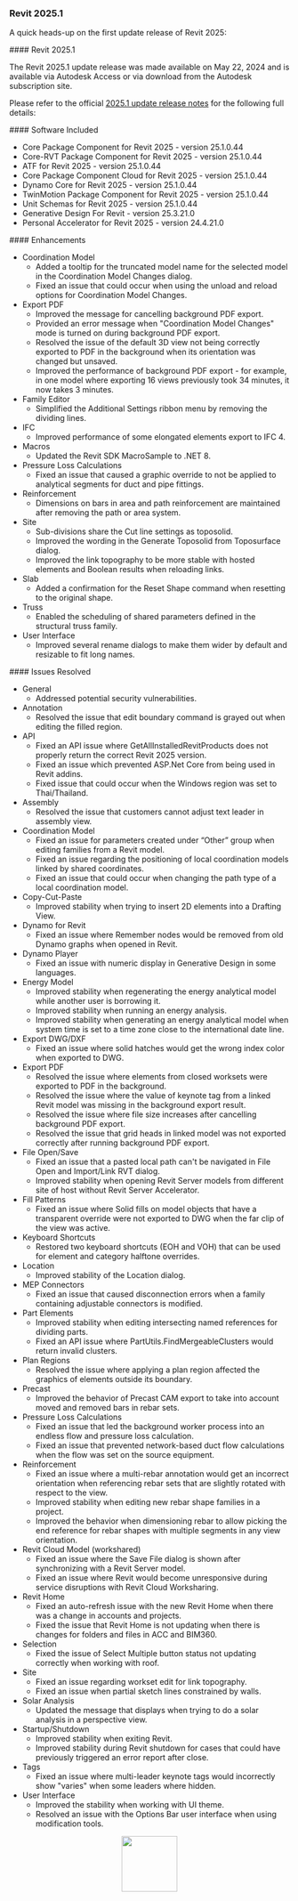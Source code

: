 <head>
<meta http-equiv="Content-Type" content="text/html; charset=utf-8">
<link rel="stylesheet" type="text/css" href="bc.css">
<!-- https://highlightjs.org/#usage
<link rel="stylesheet" href="https://cdnjs.cloudflare.com/ajax/libs/highlight.js/11.9.0/styles/default.min.css">
<script src="https://cdnjs.cloudflare.com/ajax/libs/highlight.js/11.9.0/highlight.min.js"></script>
<script>hljs.highlightAll();</script>
-->

<!-- https://prismjs.com -->
<link href="https://cdn.jsdelivr.net/npm/prismjs@1.29.0/themes/prism.min.css" rel="stylesheet" />
<script src="https://cdn.jsdelivr.net/npm/prismjs@1.29.0/components/prism-core.min.js"></script>
<script src="https://cdn.jsdelivr.net/npm/prismjs@1.29.0/plugins/autoloader/prism-autoloader.min.js"></script>
<style> code[class*=language-], pre[class*=language-] { font-size : 90%; } </style>
</head>

<!---


twitter:

 in the @AutodeskRevit #RevitAPI #BIM @DynamoBIM

&ndash; ...

linkedin:

#BIM #DynamoBIM #AutodeskAPS #Revit #API #IFC #SDK #Autodesk #AEC #adsk

the [Revit API discussion forum](http://forums.autodesk.com/t5/revit-api-forum/bd-p/160) thread

<center>
<img src="img/" alt="" title="" width="600"/>
<p style="font-size: 80%; font-style:italic"></p>
</center>

-->

### Revit 2025.1

A quick heads-up on the first update release of Revit 2025:


####<a name="2"></a> Revit 2025.1

The Revit 2025.1 update release was made available on May 22, 2024 and is available via Autodesk Access or via download from the Autodesk subscription site.

Please refer to
the official [2025.1 update release notes](https://help.autodesk.com/view/RVT/2025/ENU/?guid=RevitReleaseNotes_2025updates_2025_1_html) for
the following full details:

####<a name="2.1"></a> Software Included

- Core Package Component for Revit 2025 - version 25.1.0.44
- Core-RVT Package Component for Revit 2025 - version 25.1.0.44
- ATF for Revit 2025 - version 25.1.0.44
- Core Package Component Cloud for Revit 2025 - version 25.1.0.44
- Dynamo Core for Revit 2025 - version 25.1.0.44
- TwinMotion Package Component for Revit 2025 - version 25.1.0.44
- Unit Schemas for Revit 2025 - version 25.1.0.44
- Generative Design For Revit - version 25.3.21.0
- Personal Accelerator for Revit 2025 - version 24.4.21.0

####<a name="2.2"></a> Enhancements

- Coordination Model
    - Added a tooltip for the truncated model name for the selected model in the Coordination Model Changes dialog.
    - Fixed an issue that could occur when using the unload and reload options for Coordination Model Changes.
- Export PDF
    - Improved the message for cancelling background PDF export.
    - Provided an error message when "Coordination Model Changes" mode is turned on during background PDF export.
    - Resolved the issue of the default 3D view not being correctly exported to PDF in the background when its orientation was changed but unsaved.
    - Improved the performance of background PDF export - for example, in one model where exporting 16 views previously took 34 minutes, it now takes 3 minutes.
- Family Editor
    - Simplified the Additional Settings ribbon menu by removing the dividing lines.
- IFC
    - Improved performance of some elongated elements export to IFC 4.
- Macros
    - Updated the Revit SDK MacroSample to .NET 8.
- Pressure Loss Calculations
    - Fixed an issue that caused a graphic override to not be applied to analytical segments for duct and pipe fittings.
- Reinforcement
    - Dimensions on bars in area and path reinforcement are maintained after removing the path or area system.
- Site
    - Sub-divisions share the Cut line settings as toposolid.
    - Improved the wording in the Generate Toposolid from Toposurface dialog.
    - Improved the link topography to be more stable with hosted elements and Boolean results when reloading links.
- Slab
    - Added a confirmation for the Reset Shape command when resetting to the original shape.
- Truss
    - Enabled the scheduling of shared parameters defined in the structural truss family.
- User Interface
    - Improved several rename dialogs to make them wider by default and resizable to fit long names.

####<a name="2.3"></a> Issues Resolved

- General
    - Addressed potential security vulnerabilities.
- Annotation
    - Resolved the issue that edit boundary command is grayed out when editing the filled region.
- API
    - Fixed an API issue where GetAllInstalledRevitProducts does not properly return the correct Revit 2025 version.
    - Fixed an issue which prevented ASP.Net Core from being used in Revit addins.
    - Fixed issue that could occur when the Windows region was set to Thai/Thailand.
- Assembly
    - Resolved the issue that customers cannot adjust text leader in assembly view.
- Coordination Model
    - Fixed an issue for parameters created under “Other” group when editing families from a Revit model.
    - Fixed an issue regarding the positioning of local coordination models linked by shared coordinates.
    - Fixed an issue that could occur when changing the path type of a local coordination model.
- Copy-Cut-Paste
    - Improved stability when trying to insert 2D elements into a Drafting View.
- Dynamo for Revit
    - Fixed an issue where Remember nodes would be removed from old Dynamo graphs when opened in Revit.
- Dynamo Player
    - Fixed an issue with numeric display in Generative Design in some languages.
- Energy Model
    - Improved stability when regenerating the energy analytical model while another user is borrowing it.
    - Improved stability when running an energy analysis.
    - Improved stability when generating an energy analytical model when system time is set to a time zone close to the international date line.
- Export DWG/DXF
    - Fixed an issue where solid hatches would get the wrong index color when exported to DWG.
- Export PDF
    - Resolved the issue where elements from closed worksets were exported to PDF in the background.
    - Resolved the issue where the value of keynote tag from a linked Revit model was missing in the background export result.
    - Resolved the issue where file size increases after cancelling background PDF export.
    - Resolved the issue that grid heads in linked model was not exported correctly after running background PDF export.
- File Open/Save
    - Fixed an issue that a pasted local path can't be navigated in File Open and Import/Link RVT dialog.
    - Improved stability when opening Revit Server models from different site of host without Revit Server Accelerator.
- Fill Patterns
    - Fixed an issue where Solid fills on model objects that have a transparent override were not exported to DWG when the far clip of the view was active.
- Keyboard Shortcuts
    - Restored two keyboard shortcuts (EOH and VOH) that can be used for element and category halftone overrides.
- Location
    - Improved stability of the Location dialog.
- MEP Connectors
    - Fixed an issue that caused disconnection errors when a family containing adjustable connectors is modified.
- Part Elements
    - Improved stability when editing intersecting named references for dividing parts.
    - Fixed an API issue where PartUtils.FindMergeableClusters would return invalid clusters.
- Plan Regions
    - Resolved the issue where applying a plan region affected the graphics of elements outside its boundary.
- Precast
    - Improved the behavior of Precast CAM export to take into account moved and removed bars in rebar sets.
- Pressure Loss Calculations
    - Fixed an issue that led the background worker process into an endless flow and pressure loss calculation.
    - Fixed an issue that prevented network-based duct flow calculations when the flow was set on the source equipment.
- Reinforcement
    - Fixed an issue where a multi-rebar annotation would get an incorrect orientation when referencing rebar sets that are slightly rotated with respect to the view.
    - Improved stability when editing new rebar shape families in a project.
    - Improved the behavior when dimensioning rebar to allow picking the end reference for rebar shapes with multiple segments in any view orientation.
- Revit Cloud Model (workshared)
    - Fixed an issue where the Save File dialog is shown after synchronizing with a Revit Server model.
    - Fixed an issue where Revit would become unresponsive during service disruptions with Revit Cloud Worksharing.
- Revit Home
    - Fixed an auto-refresh issue with the new Revit Home when there was a change in accounts and projects.
    - Fixed the issue that Revit Home is not updating when there is changes for folders and files in ACC and BIM360.
- Selection
    - Fixed the issue of Select Multiple button status not updating correctly when working with roof.
- Site
    - Fixed an issue regarding workset edit for link topography.
    - Fixed an issue when partial sketch lines constrained by walls.
- Solar Analysis
    - Updated the message that displays when trying to do a solar analysis in a perspective view.
- Startup/Shutdown
    - Improved stability when exiting Revit.
    - Improved stability during Revit shutdown for cases that could have previously triggered an error report after close.
- Tags
    - Fixed an issue where multi-leader keynote tags would incorrectly show "varies" when some leaders where hidden.
- User Interface
    - Improved the stability when working with UI theme.
    - Resolved an issue with the Options Bar user interface when using modification tools.

<center>
<img src="img/.png" alt="" title="" width="100"/> <!-- Pixel Height: 555 Pixel Width: 1,016 -->
</center>


